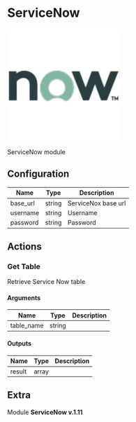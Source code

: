 # ServiceNow


![ServiceNow](../../assets/playbooks/library/servicenow.png)


ServiceNow module

## Configuration



| Name      |  Type   |  Description  |
| --------- | ------- | --------------------------- |
| base_url | string | ServiceNox base url |
| username | string | Username |
| password | string | Password |








## Actions

### Get Table

Retrieve Service Now table



#### Arguments

| Name      |  Type   |  Description  |
| --------- | ------- | --------------------------- |
| table_name | string |  |






#### Outputs
| Name      |  Type   |  Description  |
| --------- | ------- | --------------------------- |
| result | array |  |












## Extra

Module **ServiceNow v.1.11**
